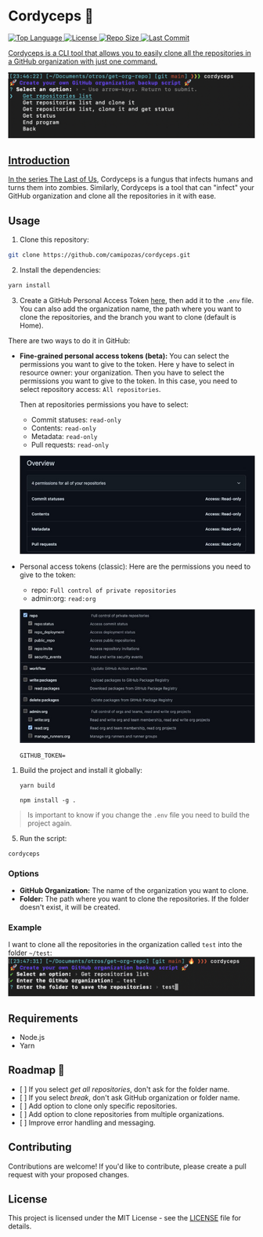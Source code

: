 # Cordyceps 🐛

  <p>
    <a href="https://github.com/camipozas/cordyceps">
      <img alt="Top Language" src="https://img.shields.io/github/languages/top/camipozas/cordyceps"/>
    </a>
    <a href="https://github.com/camipozas/cordyceps/blob/main/LICENSE">
      <img alt="License" src="https://img.shields.io/github/license/camipozas/cordyceps"/>
    </a>
    <a href="https://github.com/camipozas/cordyceps">
      <img alt="Repo Size" src="https://img.shields.io/github/repo-size/camipozas/cordyceps"/>
    </a>
      <a href="https://img.shields.io/github/last-commit/camipozas/cordyceps">
      <img alt="Last Commit" src="https://img.shields.io/github/last-commit/camipozas/cordyceps"/>
  </p>

Cordyceps is a CLI tool that allows you to easily clone all the repositories in a GitHub organization with just one command.

![Initial Screen](/img/img1.png "Initial screen")

## Introduction

In the series [The Last of Us](https://en.wikipedia.org/wiki/The_Last_of_Us), Cordyceps is a fungus that infects humans and turns them into zombies. Similarly, Cordyceps is a tool that can "infect" your GitHub organization and clone all the repositories in it with ease.

## Usage

1.  Clone this repository:

```bash
git clone https://github.com/camipozas/cordyceps.git
```

2.  Install the dependencies:

```bash
yarn install
```

3.  Create a GitHub Personal Access Token [here](https://docs.github.com/en/enterprise-server@3.4/authentication/keeping-your-account-and-data-secure/creating-a-personal-access-token), then add it to the `.env` file. You can also add the organization name, the path where you want to clone the repositories, and the branch you want to clone (default is Home).

There are two ways to do it in GitHub:

*   **Fine-grained personal access tokens (beta):** You can select the permissions you want to give to the token.
    Here y have to select in resource owner: your organization. Then you have to select the permissions you want to give to the token. In this case, you need to select repository access: `All repositories`.

    Then at repositories permissions you have to select:

    *   Commit statuses: `read-only`
    *   Contents: `read-only`
    *   Metadata: `read-only`
    *   Pull requests: `read-only`

    ![Fine-grained personal access tokens](/img/grained-token.jpeg "Fine-grained personal access tokens")

*   Personal access tokens (classic): Here are the permissions you need to give to the token:

    *   repo: `Full control of private repositories`
    *   admin:org: `read:org`

    ![Personal access tokens](/img/classic-token.jpeg "Personal access tokens")

        GITHUB_TOKEN=

1.  Build the project and install it globally:

        yarn build

    <!---->

        npm install -g .

> Is important to know if you change the `.env` file you need to build the project again.

5.  Run the script:

<!---->

    cordyceps

### Options

*   **GitHub Organization:** The name of the organization you want to clone.
*   **Folder:** The path where you want to clone the repositories. If the folder doesn't exist, it will be created.

### Example

I want to clone all the repositories in the organization called `test` into the folder `~/test`:
![Get repositories](/img/img2.png "Get repositories")

## Requirements

*   Node.js
*   Yarn

## Roadmap 🚀

*   \[ ] If you select *get all repositories*, don't ask for the folder name.
*   \[ ] If you select *break*, don't ask GitHub organization or folder name.
*   \[ ] Add option to clone only specific repositories.
*   \[ ] Add option to clone repositories from multiple organizations.
*   \[ ] Improve error handling and messaging.

## Contributing

Contributions are welcome! If you'd like to contribute, please create a pull request with your proposed changes.

## License

This project is licensed under the MIT License - see the [LICENSE](LICENSE) file for details.
